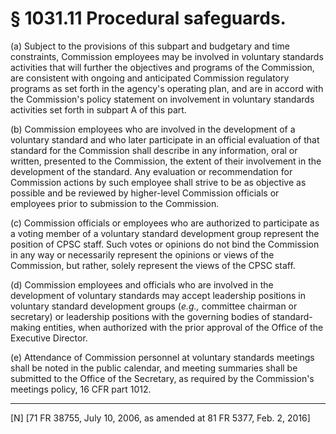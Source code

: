 # § 1031.11   Procedural safeguards.

(a) Subject to the provisions of this subpart and budgetary and time constraints, Commission employees may be involved in voluntary standards activities that will further the objectives and programs of the Commission, are consistent with ongoing and anticipated Commission regulatory programs as set forth in the agency's operating plan, and are in accord with the Commission's policy statement on involvement in voluntary standards activities set forth in subpart A of this part.


(b) Commission employees who are involved in the development of a voluntary standard and who later participate in an official evaluation of that standard for the Commission shall describe in any information, oral or written, presented to the Commission, the extent of their involvement in the development of the standard. Any evaluation or recommendation for Commission actions by such employee shall strive to be as objective as possible and be reviewed by higher-level Commission officials or employees prior to submission to the Commission.


(c) Commission officials or employees who are authorized to participate as a voting member of a voluntary standard development group represent the position of CPSC staff. Such votes or opinions do not bind the Commission in any way or necessarily represent the opinions or views of the Commission, but rather, solely represent the views of the CPSC staff.


(d) Commission employees and officials who are involved in the development of voluntary standards may accept leadership positions in voluntary standard development groups (*e.g.,* committee chairman or secretary) or leadership positions with the governing bodies of standard-making entities, when authorized with the prior approval of the Office of the Executive Director.


(e) Attendance of Commission personnel at voluntary standards meetings shall be noted in the public calendar, and meeting summaries shall be submitted to the Office of the Secretary, as required by the Commission's meetings policy, 16 CFR part 1012.



---

[N] [71 FR 38755, July 10, 2006, as amended at 81 FR 5377, Feb. 2, 2016]





